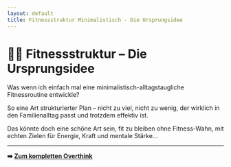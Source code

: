 ```yaml
---
layout: default
title: Fitnessstruktur Minimalistisch - Die Ursprungsidee
---
```


# 🏋️‍♂️ Fitnessstruktur – Die Ursprungsidee

Was wenn ich einfach mal eine minimalistisch-alltagstaugliche Fitnessroutine entwickle?

So eine Art strukturierter Plan – nicht zu viel, nicht zu wenig, der wirklich in den Familienalltag passt und trotzdem effektiv ist.

Das könnte doch eine schöne Art sein, fit zu bleiben ohne Fitness-Wahn, mit echten Zielen für Energie, Kraft und mentale Stärke...

---

**➡️ [Zum kompletten Overthink](notes)**